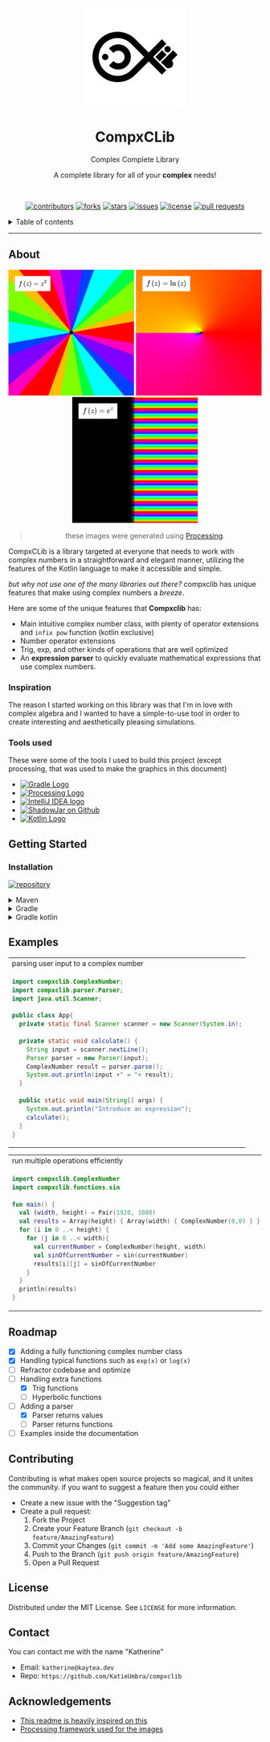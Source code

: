 <!--suppress ALL -->
<div id="top"></div>

<div align=center>
<img src="https://github.com/KanwiNeko/compxclib/blob/main/assets/Repo%20Icon.png?raw=true" alt="Repository Icon" width="200">
<h1> <b>CompxCLib</b> </h1>
Complex Complete Library
<br/>
<!-- Description  -->

A complete library for all of your <b>complex</b> needs!

<br/>

[![contributors][Contributors]][Contributors-url]
[![forks][Forks]][Forks-url]
[![stars][Stars]][Stars-url]
[![issues][Issues]][Issues-url]
[![license][License]][License-url]
[![pull requests][PullRequests]][PullRequests-url]

</div>

<details>
    <summary>Table of contents</summary>
        <ol>
            <li><a href="#About">About</a></li>
                <ul>
                    <li><a href="#Inspiration">Inspiration</a></li>
                    <li><a href="#Tools used">Tools used</a></li>
                </ul>
            <li><a href="#Installation">Installation</a></li>
            <li><a href="#Usage">Usage</a></li>
            <li><a href="#Roadmap">Roadmap</a></li>
            <li><a href="#Contributing">Contributing</a></li>
            <li><a href="#License">License</a></li>
            <li><a href="#Contact">Contact</a></li>
            <li><a href="#Acknowledgements">Acknowledgements</a></li>
        </ol>
</details>

---

## About

<div align="center">


<img src="https://raw.githubusercontent.com/KanwiNeko/compxclib/main/assets/examples/1.png" alt="Graph of a complex function" width="250">
<img src="https://raw.githubusercontent.com/KanwiNeko/compxclib/main/assets/examples/2.png" alt="Graph of a complex function" width="250">
<img src="https://raw.githubusercontent.com/KanwiNeko/compxclib/main/assets/examples/3.png" alt="Graph of a complex function" width="250">

> these images were generated using [Processing].

</div>

CompxCLib is a library targeted at everyone that needs to work with complex numbers in a straightforward and elegant manner, utilizing the features of the Kotlin language to make it accessible and simple.

*but why not use one of the many libraries out there?* compxclib has unique features that make using complex numbers a *breeze*.

Here are some of the unique features that **Compxclib** has:

- Main intuitive complex number class, with plenty of operator extensions and `infix pow` function (kotlin exclusive)
- Number operator extensions
- Trig, exp, and other kinds of operations that are well optimized
- An **expression parser** to quickly evaluate mathematical expressions that use complex numbers.

### Inspiration
The reason I started working on this library was that I'm in love with complex algebra and I wanted to have a simple-to-use tool in order to create interesting and aesthetically pleasing simulations.
### Tools used
These were some of the tools I used to build this project (except processing, that was used to make the graphics in this document)

- [![Gradle Logo][GradleIMG]][Gradle]
- [![Processing Logo][ProcessingIMG]][Processing]
- [![IntelliJ IDEA logo][IntelliJIMG]][Idea]
- [![ShadowJar on Github][ShadowJarIMG]][ShadowJar]
- [![Kotlin Logo][KotlinIMG]][Kotlin]

## Getting Started
### Installation

[![repository][MavenCentral]][MavenCentral-url]

<details> <summary>Maven</summary>
<div align=center>
<table>
<tr><td>pom.xml</td></tr>
<tr><td align=left>

```xml

<dependency>
  <groupId>dev.kaytea</groupId>
  <artifactId>compxclib</artifactId>
  <version>1.1</version>
</dependency>
```
</tr>
</table></div>
</details>

<details> <summary>Gradle</summary>
<div align=center>
<table>
<tr><td>build.gradle</td></tr>
<tr><td align=left>

```gradle
dependencies {
    //other dependencies...
    implementation 'dev.kaytea:compxclib:1.1'
}
```

</tr>
</table></div>
</details>

<details> <summary>Gradle kotlin</summary>
<div align=center>
<table>
<tr><td>build.gradle.kts</td></tr>
<tr><td align=left>

```kotlin
dependencies {
  //other dependencies...
  implementation("dev.kaytea:compxclib:1.1")
}
```
</tr></table></div>
</details>

## Examples

<div align=center>

<table>
    <tr>
        <td>parsing user input to a complex number</td>
    </tr>
    <tr>
        <td align=left>

```java
import compxclib.ComplexNumber;
import compxclib.parser.Parser;
import java.util.Scanner;

public class App{
  private static final Scanner scanner = new Scanner(System.in);

  private static void calculate() {
    String input = scanner.nextLine();
    Parser parser = new Parser(input);
    ComplexNumber result = parser.parse();
    System.out.println(input +" = "+ result);
  }

  public static void main(String[] args) {
    System.out.println("Introduce an expression");
    calculate();
  }
}
```
</table>

<table>
    <tr>
        <td>run multiple operations efficiently</td>
    </tr>
    <tr>
        <td align=left>

```kotlin
import compxclib.ComplexNumber
import compxclib.functions.sin

fun main() {
  val (width, height) = Pair(1920, 1080)
  val results = Array(height) { Array(width) { ComplexNumber(0,0) } }
  for (i in 0 ..< height) {
    for (j in 0 ..< width){
      val currentNumber = ComplexNumber(height, width)
      val sinOfCurrentNumber = sin(currentNumber)
      results[i][j] = sinOfCurrentNumber
    }
  }
  println(results)
}

```
</table>

</div>   

## Roadmap

- [X] Adding a fully functioning complex number class
- [X] Handling typical functions such as `exp(x)` or `log(x)`
- [ ] Refractor codebase and optimize
- [ ] Handling extra functions
  - [X] Trig functions
  - [ ] Hyperbolic functions
- [ ] Adding a parser
  - [x] Parser returns values
  - [ ] Parser returns functions
- [ ] Examples inside the documentation

## Contributing

Contributing is what makes open source projects so magical, and it unites the community.
if you want to suggest a feature then you could either
- Create a new issue with the "Suggestion tag"
- Create a pull request:
  1. Fork the Project
  2. Create your Feature Branch (`git checkout -b feature/AmazingFeature`)
  3. Commit your Changes (`git commit -m 'Add some AmazingFeature'`)
  4. Push to the Branch (`git push origin feature/AmazingFeature`)
  5. Open a Pull Request

## License

Distributed under the MIT License. See `LICENSE` for more information.

## Contact

You can contact me with the name "Katherine" 
- Email: `katherine@kaytea.dev`
- Repo: `https://github.com/KatieUmbra/compxclib`
## Acknowledgements

- [This readme is heavily inspired on this][README-inspiration]
- [Processing framework used for the images][Processing]

<!-- LINKS AND IMAGES -->

[Contributors]: https://img.shields.io/github/contributors/KanwiNeKo/compxclib?color=blue&style=for-the-badge
[Forks]: https://img.shields.io/github/forks/kanwineko/compxclib?style=for-the-badge
[Stars]: https://img.shields.io/github/stars/kanwineko/compxclib?style=for-the-badge
[Issues]: https://img.shields.io/github/issues/kanwineko/compxclib?style=for-the-badge
[License]: https://img.shields.io/github/license/kanwineko/compxclib?style=for-the-badge
[PullRequests]: https://img.shields.io/github/issues-pr/kanwineko/compxclib?style=for-the-badge
[MavenCentral]: https://img.shields.io/maven-central/v/dev.kaytea/compxclib?style=for-the-badge

[Contributors-url]: https://github.com/KanwiNeko/compxclib/graphs/contributors
[Forks-url]: https://github.com/KanwiNeko/compxclib/network/members
[Stars-url]: https://github.com/KanwiNeko/compxclib
[Issues-url]: https://github.com/KanwiNeko/compxclib/issues
[License-url]: https://mit-license.org/
[PullRequests-url]: https://github.com/KanwiNeko/compxclib/pulls
[MavenCentral-url]: https://repo1.maven.org/maven2/dev/kaytea/compxclib/

[README-inspiration]: https://github.com/othneildrew/Best-README-Template
[Gradle]: https://gradle.org/
[Processing]: https://processing.org/
[Idea]: https://www.jetbrains.com/idea/
[ShadowJar]: https://github.com/johnrengelman/shadow
[Kotlin]: https://kotlinlang.org/

[GradleIMG]: https://img.shields.io/static/v1?label=&message=Gradle&color=lightgray&logo=Gradle&style=flat-square
[ProcessingIMG]: https://img.shields.io/static/v1?label=&message=Processing&color=4d4d4d&logo=ProcessingFoundation&style=flat-square
[IntelliJIMG]: https://img.shields.io/static/v1?label=&message=IntelliJIDEA&color=000000&logo=IntelliJIDEA&style=flat-square
[ShadowJarIMG]: https://img.shields.io/static/v1?label=&message=ShadowJar&color=gray&logo=GitHub&style=flat-square
[KotlinIMG]:https://img.shields.io/static/v1?label=&message=Kotlin&color=FF3850&logo=kotlin&style=flat-square
